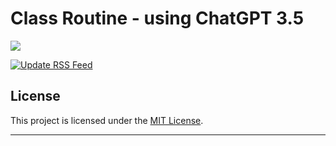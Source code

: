 # Class Routine - using ChatGPT 3.5
<img src="https://iphonesoft.fr/images/2023/01/chatgpt-logo-header-banner.jpg">

[![Update RSS Feed](https://github.com/khalidekhbo/NamazRSS/actions/workflows/update-rss.yml/badge.svg)](https://github.com/khalidekhbo/NamazRSS/actions/workflows/update-rss.yml)
<br>

## License

This project is licensed under the [MIT License](LICENSE).

---
